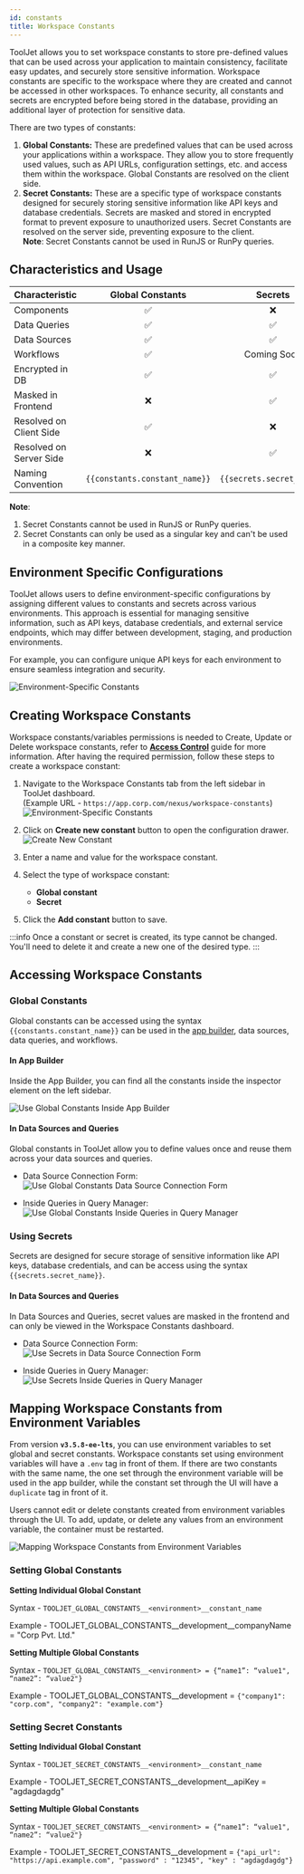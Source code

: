 ```yaml
---
id: constants
title: Workspace Constants
---
```


ToolJet allows you to set workspace constants to store pre-defined values that can be used across your application to maintain consistency, facilitate easy updates, and securely store sensitive information. Workspace constants are specific to the workspace where they are created and cannot be accessed in other workspaces. To enhance security, all constants and secrets are encrypted before being stored in the database, providing an additional layer of protection for sensitive data.

There are two types of constants:
1. **Global Constants:** These are predefined values that can be used across your applications within a workspace. They allow you to store frequently used values, such as API URLs, configuration settings, etc. and access them within the workspace. Global Constants are resolved on the client side.
2. **Secret Constants:** These are a specific type of workspace constants designed for securely storing sensitive information like API keys and database credentials. Secrets are masked and stored in encrypted format to prevent exposure to unauthorized users. Secret Constants are resolved on the server side, preventing exposure to the client. <br/>
        **Note**: Secret Constants cannot be used in RunJS or RunPy queries.

## Characteristics and Usage

|   Characteristic        |       Global Constants        |         Secrets           |
|-------------------------|:-----------------------------:|:-------------------------:|
| Components              |             ✅                |           ❌              |
| Data Queries            |             ✅                |           ✅              |
| Data Sources            |             ✅                |           ✅              |
| Workflows               |             ✅                |       Coming Soon         |
| Encrypted in DB         |             ✅                |           ✅              |
| Masked in Frontend      |             ❌                |           ✅              |
| Resolved on Client Side |             ✅                |           ❌              |
| Resolved on Server Side |             ❌                |           ✅              |
| Naming Convention       | `{{constants.constant_name}}` | `{{secrets.secret_name}}` |
        
**Note**: 
1. Secret Constants cannot be used in RunJS or RunPy queries.
2. Secret Constants can only be used as a singular key and can't be used in a composite key manner.

## Environment Specific Configurations

ToolJet allows users to define environment-specific configurations by assigning different values to constants and secrets across various environments. This approach is essential for managing sensitive information, such as API keys, database credentials, and external service endpoints, which may differ between development, staging, and production environments. 

For example, you can configure unique API keys for each environment to ensure seamless integration and security.

<img className="screenshot-full" src="/img/security/constants/constants-secret/env-specific-const-v2.png" alt="Environment-Specific Constants"/>

## Creating Workspace Constants

Workspace constants/variables permissions is needed to Create, Update or Delete workspace constants, refer to **[Access Control](/docs/user-management/role-based-access/access-control)** guide for more information. After having the required permission, follow these steps to create a workspace constant:

1. Navigate to the Workspace Constants tab from the left sidebar in ToolJet dashboard. <br/>
    (Example URL - `https://app.corp.com/nexus/workspace-constants`)
    <img className="screenshot-full" src="/img/security/constants/constants-secret/dashboard.png" alt="Environment-Specific Constants"/>

2. Click on **Create new constant** button to open the configuration drawer.
    <img className="screenshot-full" src="/img/security/constants/constants-secret/create-new-v2.png" alt="Create New Constant"/>

3. Enter a name and value for the workspace constant.

4. Select the type of workspace constant:
    - **Global constant**
    - **Secret**

5. Click the **Add constant** button to save.

:::info
Once a constant or secret is created, its type cannot be changed. You'll need to delete it and create a new one of the desired type.
:::

## Accessing Workspace Constants

### Global Constants

Global constants can be accessed using the syntax `{{constants.constant_name}}` can be used in the [app builder](#in-app-builder), data sources, data queries, and workflows.

#### In App Builder

Inside the App Builder, you can find all the constants inside the inspector element on the left sidebar.

<img className="screenshot-full" src="/img/security/constants/constants-secret/global-const-app.png" alt="Use Global Constants Inside App Builder"/>

#### In Data Sources and Queries

Global constants in ToolJet allow you to define values once and reuse them across your data sources and queries.

- Data Source Connection Form:
    <img className="screenshot-full" src="/img/security/constants/constants-secret/golbal-constants-data-source-connection-v2.png" alt="Use Global Constants Data Source Connection Form"/>

- Inside Queries in Query Manager:
    <img className="screenshot-full" src="/img/security/constants/constants-secret/global-constants-queries.png" alt="Use Global Constants Inside Queries in Query Manager"/>

### Using Secrets

Secrets are designed for secure storage of sensitive information like API keys, database credentials, and can be access using the syntax `{{secrets.secret_name}}`.

#### In Data Sources and Queries

In Data Sources and Queries, secret values are masked in the frontend and can only be viewed in the Workspace Constants dashboard.

- Data Source Connection Form:
    <img className="screenshot-full" src="/img/security/constants/constants-secret/secrets-data-source-connection-v2.png" alt="Use Secrets in Data Source Connection Form"/>

- Inside Queries in Query Manager:
    <img className="screenshot-full" src="/img/security/constants/constants-secret/secrets-queries.png" alt="Use Secrets Inside Queries in Query Manager"/>

## Mapping Workspace Constants from Environment Variables

From version **`v3.5.8-ee-lts`**, you can use environment variables to set global and secret constants. Workspace constants set using environment variables will have a `.env` tag in front of them. If there are two constants with the same name, the one set through the environment variable will be used in the app builder, while the constant set through the UI will have a `duplicate` tag in front of it.

Users cannot edit or delete constants created from environment variables through the UI. To add, update, or delete any values from an environment variable, the container must be restarted.

<img className="screenshot-full" src="/img/security/constants/constants-secret/const-mapping.png" alt="Mapping Workspace Constants from Environment Variables"/>

### Setting Global Constants

**Setting Individual Global Constant**

Syntax - `TOOLJET_GLOBAL_CONSTANTS__<environment>__constant_name`

Example - TOOLJET_GLOBAL_CONSTANTS__development__companyName = "Corp Pvt. Ltd."

**Setting Multiple Global Constants**

Syntax - `TOOLJET_GLOBAL_CONSTANTS__<environment> = {“name1”: “value1", “name2”: “value2"}`

Example - TOOLJET_GLOBAL_CONSTANTS__development = `{"company1": "corp.com", "company2": "example.com"}`


### Setting Secret Constants

**Setting Individual Global Constant**

Syntax - `TOOLJET_SECRET_CONSTANTS__<environment>__constant_name`

Example - TOOLJET_SECRET_CONSTANTS__development__apiKey = "agdagdagdg"

**Setting Multiple Global Constants**

Syntax - `TOOLJET_SECRET_CONSTANTS__<environment> = {“name1”: “value1", “name2”: “value2"}`

Example - TOOLJET_SECRET_CONSTANTS__development = `{"api_url": "https://api.example.com", "password" : "12345", "key" : "agdagdagdg"}`
